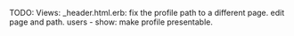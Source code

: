 TODO:
 	Views:
 		_header.html.erb: 
 			fix the profile path to a different page.
 			edit page and path.
 		users - show:
 			make profile presentable.
 		